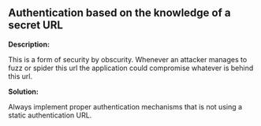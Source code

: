 
Authentication based on the knowledge of a secret URL
-------

**Description:**

This is a form of security by obscurity. Whenever an attacker manages to fuzz or spider 
this url the application could compromise whatever is behind this url.


**Solution:**

Always implement proper authentication mechanisms that is not using a static authentication URL.

	
